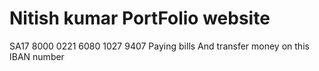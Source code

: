 # Nitish kumar PortFolio website
SA17 8000 0221 6080 1027 9407
Paying bills
And transfer money on this IBAN number

